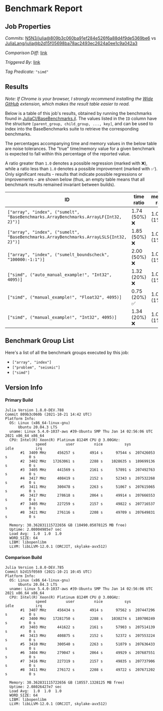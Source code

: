 # Benchmark Report

## Job Properties

*Commits:* [N5N3/julia@809b3c060ba91ef284e526f6a88d4f9de5369be6](https://github.com/N5N3/julia/commit/809b3c060ba91ef284e526f6a88d4f9de5369be6) vs [JuliaLang/julia@b2d15f05698ba78ac2493ec2624a0ee1c9a042a3](https://github.com/JuliaLang/julia/commit/b2d15f05698ba78ac2493ec2624a0ee1c9a042a3)

*Comparison Diff:* [link](https://github.com/JuliaLang/julia/compare/b2d15f05698ba78ac2493ec2624a0ee1c9a042a3..N5N3/julia:809b3c060ba91ef284e526f6a88d4f9de5369be6)

*Triggered By:* [link](https://github.com/JuliaLang/julia/pull/42736#issuecomment-948730465)

*Tag Predicate:* `"simd"`

## Results

*Note: If Chrome is your browser, I strongly recommend installing the [Wide GitHub](https://chrome.google.com/webstore/detail/wide-github/kaalofacklcidaampbokdplbklpeldpj?hl=en)
extension, which makes the result table easier to read.*

Below is a table of this job's results, obtained by running the benchmarks found in
[JuliaCI/BaseBenchmarks.jl](https://github.com/JuliaCI/BaseBenchmarks.jl). The values
listed in the `ID` column have the structure `[parent_group, child_group, ..., key]`,
and can be used to index into the BaseBenchmarks suite to retrieve the corresponding
benchmarks.

The percentages accompanying time and memory values in the below table are noise tolerances. The "true"
time/memory value for a given benchmark is expected to fall within this percentage of the reported value.

A ratio greater than `1.0` denotes a possible regression (marked with :x:), while a ratio less
than `1.0` denotes a possible improvement (marked with :white_check_mark:). Only significant results - results
that indicate possible regressions or improvements - are shown below (thus, an empty table means that all
benchmark results remained invariant between builds).

| ID | time ratio | memory ratio |
|----|------------|--------------|
| `["array", "index", ("sumelt", "BaseBenchmarks.ArrayBenchmarks.ArrayLF{Int32, 2}")]` | 1.74 (50%) :x: | 1.00 (1%)  |
| `["array", "index", ("sumelt", "BaseBenchmarks.ArrayBenchmarks.ArrayLSLS{Int32, 2}")]` | 1.85 (50%) :x: | 1.00 (1%)  |
| `["array", "index", ("sumelt_boundscheck", "100000:-1:1")]` | 2.00 (50%) :x: | 1.00 (1%)  |
| `["simd", ("auto_manual_example!", "Int32", 4095)]` | 1.32 (20%) :x: | 1.00 (1%)  |
| `["simd", ("manual_example!", "Float32", 4095)]` | 0.75 (20%) :white_check_mark: | 1.00 (1%)  |
| `["simd", ("manual_example!", "Int32", 4095)]` | 1.34 (20%) :x: | 1.00 (1%)  |

## Benchmark Group List

Here's a list of all the benchmark groups executed by this job:

- `["array", "index"]`
- `["problem", "seismic"]`
- `["simd"]`

## Version Info

#### Primary Build

```
Julia Version 1.8.0-DEV.788
Commit 809b3c060b (2021-10-21 14:42 UTC)
Platform Info:
  OS: Linux (x86_64-linux-gnu)
      Ubuntu 20.04.3 LTS
  uname: Linux 5.4.0-1037-aws #39-Ubuntu SMP Thu Jan 14 02:56:06 UTC 2021 x86_64 x86_64
  CPU: Intel(R) Xeon(R) Platinum 8124M CPU @ 3.00GHz: 
              speed         user         nice          sys         idle          irq
       #1  3409 MHz     456257 s       4914 s      97544 s  207426053 s          0 s
       #2  3402 MHz   17263061 s       2288 s    1028635 s  189699136 s          0 s
       #3  3405 MHz     441569 s       2161 s      57891 s  207492763 s          0 s
       #4  3417 MHz     408419 s       2152 s      52343 s  207532268 s          0 s
       #5  3411 MHz     300478 s       2263 s      51067 s  207615065 s          0 s
       #6  3417 MHz     278618 s       2064 s      49914 s  207666553 s          0 s
       #7  3405 MHz     227259 s       2157 s      49822 s  207716537 s          0 s
       #8  3421 MHz     276116 s       2208 s      49709 s  207649831 s          0 s
       
  Memory: 30.362831115722656 GB (10490.05078125 MB free)
  Uptime: 2.08004985e7 sec
  Load Avg:  1.0  1.0  1.0
  WORD_SIZE: 64
  LIBM: libopenlibm
  LLVM: libLLVM-12.0.1 (ORCJIT, skylake-avx512)

```

#### Comparison Build

```
Julia Version 1.8.0-DEV.785
Commit b2d15f0569 (2021-10-21 10:45 UTC)
Platform Info:
  OS: Linux (x86_64-linux-gnu)
      Ubuntu 20.04.3 LTS
  uname: Linux 5.4.0-1037-aws #39-Ubuntu SMP Thu Jan 14 02:56:06 UTC 2021 x86_64 x86_64
  CPU: Intel(R) Xeon(R) Platinum 8124M CPU @ 3.00GHz: 
              speed         user         nice          sys         idle          irq
       #1  3407 MHz     456434 s       4914 s      97562 s  207447296 s          0 s
       #2  3400 MHz   17281750 s       2288 s    1030274 s  189700249 s          0 s
       #3  3403 MHz     441622 s       2161 s      57903 s  207514139 s          0 s
       #4  3413 MHz     408875 s       2152 s      52372 s  207553224 s          0 s
       #5  3410 MHz     300540 s       2263 s      51079 s  207636433 s          0 s
       #6  3404 MHz     279047 s       2064 s      49929 s  207687551 s          0 s
       #7  3416 MHz     227319 s       2157 s      49835 s  207737906 s          0 s
       #8  3411 MHz     276172 s       2208 s      49722 s  207671202 s          0 s
       
  Memory: 30.362831115722656 GB (10557.1328125 MB free)
  Uptime: 2.08026427e7 sec
  Load Avg:  1.0  1.0  1.0
  WORD_SIZE: 64
  LIBM: libopenlibm
  LLVM: libLLVM-12.0.1 (ORCJIT, skylake-avx512)

```
